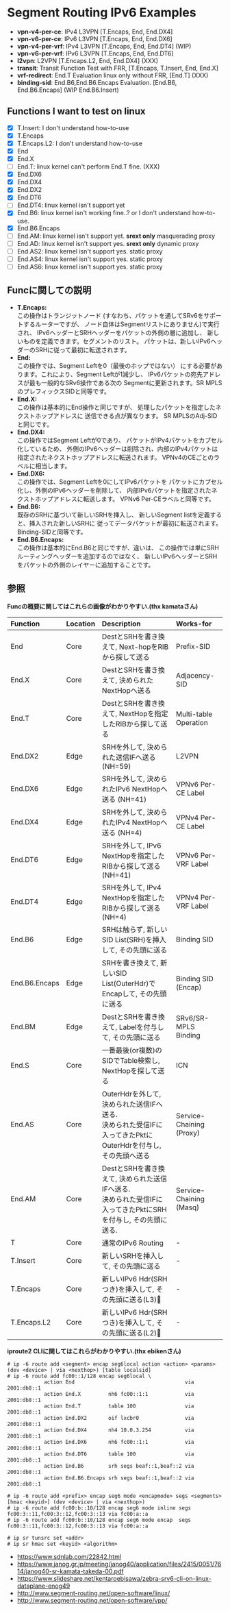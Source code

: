 
# Segment Routing IPv6 Examples

- **vpn-v4-per-ce**: IPv4 L3VPN [T.Encaps, End, End.DX4]
- **vpn-v6-per-ce**: IPv6 L3VPN [T.Encaps, End, End.DX6]
- **vpn-v4-per-vrf**: IPv4 L3VPN [T.Encaps, End, End.DT4]  (WIP)
- **vpn-v6-per-vrf**: IPv6 L3VPN [T.Encaps, End, End.DT6]
- **l2vpn**: L2VPN [T.Encaps.L2, End, End.DX4]   (XXX)
- **transit**: Transit Function Test with FRR, [T.Encaps, T.Insert, End, End.X]
- **vrf-redirect**: End.T Evaluation linux only without FRR, [End.T]  (XXX)
- **binding-sid**: End.B6,End.B6.Encaps Evaluation. [End.B6, End.B6.Encaps]  (WIP End.B6.Insert)
<!-- - **sfc**: Service Chaining with End.AM -->

## Functions I want to test on linux
- [x] T.Insert: I don't understand how-to-use
- [x] T.Encaps
- [x] T.Encaps.L2: I don't understand how-to-use
- [x] End
- [x] End.X
- [ ] End.T: linux kernel can't perform End.T fine. (XXX)
- [x] End.DX6
- [x] End.DX4
- [x] End.DX2
- [x] End.DT6
- [ ] End.DT4: linux kernel isn't support yet
- [x] End.B6: linux kernel isn't working fine..? or I don't understand how-to-use.
- [x] End.B6.Encaps
- [ ] End.AM: linux kernel isn't support yet. **srext only** masquerading proxy
- [ ] End.AD: linux kernel isn't support yes. **srext only** dynamic proxy
- [ ] End.AS2: linux kernel isn't support yes. static proxy
- [ ] End.AS4: linux kernel isn't support yes. static proxy
- [ ] End.AS6: linux kernel isn't support yes. static proxy

## Funcに関しての説明
- **T.Encaps:**<br>
  この操作はトランジットノード
	(すなわち、パケットを通してSRv6をサポートするルーターですが、
	ノード自体はSegmentリストにありません)で実行され、
	IPv6ヘッダーとSRHヘッダーをパケットの外側の層に追加し、
	新しいものを定義できます。セグメントのリスト。
	パケットは、新しいIPv6ヘッダーのSRHに従って最初に転送されます。
- **End:**<br>
  この操作では、Segment Leftを0（最後のホップではない）
	にする必要があります。これにより、Segment Leftが1減少し、
	IPv6パケットの宛先アドレスが最も一般的なSRv6操作である次の
	Segmentに更新されます。SR MPLSのプレフィックスSIDと同等です。
- **End.X:**<br>
  この操作は基本的にEnd操作と同じですが、
  処理したパケットを指定したネクストホップアドレスに
	送信できる点が異なります。
	SR MPLSのAdj-SIDと同じです。
- **End.DX4:**<br>
  この操作ではSegment Leftが0であり、
	パケットがIPv4パケットをカプセル化しているため、
	外側のIPv6ヘッダーは削除され、内部のIPv4パケットは
	指定されたネクストホップアドレスに転送されます。
	VPNv4のCEごとのラベルに相当します。
- **End.DX6:**<br>
  この操作では、Segment Leftを0にしてIPv6パケットを
	パケットにカプセル化し、外側のIPv6ヘッダーを削除して、
	内部IPv6パケットを指定されたネクストホップアドレスに転送します。
	VPNv6 Per-CEラベルと同等です。
- **End.B6:**<br>
  既存のSRHに基づいて新しいSRHを挿入し、
	新しいSegment listを定義すると、挿入された新しいSRHに
	従ってデータパケットが最初に転送されます。Binding-SIDと同等です。
- **End.B6.Encaps:**<br>
  この操作は基本的にEnd.B6と同じですが、違いは、
	この操作では単にSRHルーティングヘッダーを追加するのではなく、
	新しいIPv6ヘッダーとSRHをパケットの外側のレイヤーに追加することです。

## 参照

**Funcの概要に関してはこれらの画像がわかりやすい.(thx kamataさん)**<br>

| Function | Location | Description | Works-for |
| :------- | :------- | :---------- | :-------- |
| End           | Core | DestとSRHを書き換えて, Next-hopをRIBから探して送る                    | Prefix-SID            |
| End.X         | Core | DestとSRHを書き換えて, 決められたNextHopへ送る                        | Adjacency-SID         |
| End.T         | Core | DestとSRHを書き換えて, NextHopを指定したRIBから探して送る             | Multi-table Operation |
| End.DX2       | Edge | SRHを外して, 決められた送信IFへ送る (NH=59)                           | L2VPN                 |
| End.DX6       | Edge | SRHを外して, 決められたIPv6 NextHopへ送る (NH=41)                     | VPNv6 Per-CE Label    |
| End.DX4       | Edge | SRHを外して, 決められたIPv4 NextHopへ送る (NH=4)                      | VPNv4 Per-CE Label    |
| End.DT6       | Edge | SRHを外して, IPv6 NextHopを指定したRIBから探して送る (NH=41)          | VPNv6 Per-VRF Label   |
| End.DT4       | Edge | SRHを外して, IPv4 NextHopを指定したRIBから探して送る (NH=4)           | VPNv4 Per-VRF Label   |
| End.B6        | Edge | SRHは触らず, 新しいSID List(SRH)を挿入して, その先頭に送る            | Binding SID           |
| End.B6.Encaps | Edge | SRHを書き換えて, 新しいSID List(OuterHdr)でEncapして, その先頭に送る  | Binding SID (Encap)   |
| End.BM        | Edge | DestとSRHを書き換えて, Labelを付与して, その先頭に送る                | SRv6/SR-MPLS Binding  |
| End.S         | Core | 一番最後(or複数)のSIDでTable検索し, NextHopを探して送る               | ICN                   |
| End.AS        | Core | OuterHdrを外して, 決められた送信IFへ送る. <br>決められた受信IFに入ってきたPktにOuterHdrを付与し, その先頭へ送る| Service-Chaining (Proxy)  |
| End.AM        | Core | DestとSRHを書き換えて, 決められた送信IFへ送る. <br>決められた受信IFに入ってきたPktにSRHを付与し, その先頭に送る. | Service-Chaining (Masq) |
| T             | Core | 通常のIPv6 Routing                                    | - |
| T.Insert      | Core | 新しいSRHを挿入して, その先頭に送る                   | - |
| T.Encaps      | Core | 新しいIPv6 Hdr(SRHつき)を挿入して, その先頭に送る(L3)􏲟| - |
| T.Encaps.L2   | Core | 新しいIPv6 Hdr(SRHつき)を挿入して, その先頭に送る(L2)􏲟| - |

**iproute2 CLIに関してはこれらがわかりやすい.(thx ebikenさん)**<br>
```
# ip -6 route add <segment> encap seg6local action <action> <params> (dev <device> | via <nexthop>) [table localsid]
# ip -6 route add fc00::1/128 encap seg6local \
			action End                                    via 2001:db8::1
			action End.X         nh6 fc00::1:1            via 2001:db8::1
			action End.T         table 100                via 2001:db8::1
			action End.DX2       oif lxcbr0               via 2001:db8::1
			action End.DX4       nh4 10.0.3.254           via 2001:db8::1
			action End.DX6       nh6 fc00::1:1            via 2001:db8::1
			action End.DT6       table 100                via 2001:db8::1
			action End.B6        srh segs beaf::1,beaf::2 via 2001:db8::1
			action End.B6.Encaps srh segs beaf::1,beaf::2 via 2001:db8::1

# ip -6 route add <prefix> encap seg6 mode <encapmode> segs <segments> [hmac <keyid>] (dev <device> | via <nexthop>)
# ip -6 route add fc00:b::10/128 encap seg6 mode inline segs fc00:3::11,fc00:3::12,fc00:3::13 via fc00:a::a
# ip -6 route add fc00:b::10/128 encap seg6 mode encap  segs fc00:3::11,fc00:3::12,fc00:3::13 via fc00:a::a

# ip sr tunsrc set <addr>
# ip sr hmac set <keyid> <algorithm>
```

- https://www.sdnlab.com/22842.html
- https://www.janog.gr.jp/meeting/janog40/application/files/2415/0051/7614/janog40-sr-kamata-takeda-00.pdf
- https://www.slideshare.net/kentaroebisawa/zebra-srv6-cli-on-linux-dataplane-enog49
- http://www.segment-routing.net/open-software/linux/
- http://www.segment-routing.net/open-software/vpp/

